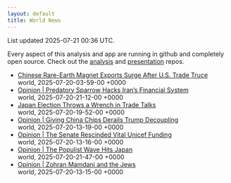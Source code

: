 ```yaml
---
layout: default
title: World News
---
```


<div markdown="0">
<div class="byline small text-muted">List updated <span class="datetime">2025-07-21 00:36 UTC</span>.</div>

<p>Every aspect of this analysis and app are running in github and completely open source. Check out the <a href="https://github.com/Castro-Media/Analysis">analysis</a> and <a href="https://github.com/Castro-Media/TopStoryReview.com">presentation</a> repos.</p>
<ul>
<li><a href='https://www.wsj.com/world/asia/chinese-rare-earth-magnet-exports-surge-after-u-s-trade-truce-f9f6e059'>Chinese Rare-Earth Magnet Exports Surge After U.S. Trade Truce</a><div class='byline small text-muted'>world, <span class="datetime">2025-07-20-03-59-00 +0000</span></div></li>
<li><a href='https://www.wsj.com/opinion/predatory-sparrow-hacks-irans-financial-system-attack-stablecoins-ad6e79b5'>Opinion | Predatory Sparrow Hacks Iran&#8217;s Financial System</a><div class='byline small text-muted'>world, <span class="datetime">2025-07-20-21-12-00 +0000</span></div></li>
<li><a href='https://www.wsj.com/world/asia/japan-election-throws-a-wrench-in-trade-talks-e6c1abde'>Japan Election Throws a Wrench in Trade Talks</a><div class='byline small text-muted'>world, <span class="datetime">2025-07-20-19-52-00 +0000</span></div></li>
<li><a href='https://www.wsj.com/opinion/giving-china-chips-derails-trump-decoupling-4a4aa6cd'>Opinion | Giving China Chips Derails Trump Decoupling</a><div class='byline small text-muted'>world, <span class="datetime">2025-07-20-13-19-00 +0000</span></div></li>
<li><a href='https://www.wsj.com/opinion/the-senate-rescinded-vital-unicef-funding-765ad5d0'>Opinion | The Senate Rescinded Vital Unicef Funding</a><div class='byline small text-muted'>world, <span class="datetime">2025-07-20-13-16-00 +0000</span></div></li>
<li><a href='https://www.wsj.com/opinion/the-populist-wave-hits-japan-election-vote-results-tokyo-b809ea6b'>Opinion | The Populist Wave Hits Japan</a><div class='byline small text-muted'>world, <span class="datetime">2025-07-20-21-47-00 +0000</span></div></li>
<li><a href='https://www.wsj.com/opinion/zohran-mamdani-and-the-jews-14af43f4'>Opinion | Zohran Mamdani and the Jews</a><div class='byline small text-muted'>world, <span class="datetime">2025-07-20-13-15-00 +0000</span></div></li>
</ul>
</div>
